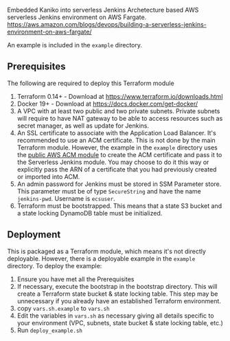 Embedded Kaniko into serverless Jenkins Archetecture based AWS serverless Jenkins environment on AWS Fargate.
https://aws.amazon.com/blogs/devops/building-a-serverless-jenkins-environment-on-aws-fargate/

An example is included in the `example` directory.
## Prerequisites
The following are required to deploy this Terraform module

1. Terraform 0.14+  - Download at https://www.terraform.io/downloads.html
1. Docker 19+ - Download at https://docs.docker.com/get-docker/
1. A VPC with at least two public and two private subnets. Private subnets will require to have NAT gateway to be able to access resources such as secret manager, as well as update for Jenkins. 
1. An SSL certificate to associate with the Application Load Balancer. It's recommended to use an ACM certificate. This is not done by the main Terraform module. However, the example in the `example` directory uses the [public AWS ACM module](https://registry.terraform.io/modules/terraform-aws-modules/acm/aws/latest) to create the ACM certificate and pass it to the Serverless Jenkins module. You may choose to do it this way or explicitly pass the ARN of a certificate that you had previously created or imported into ACM.
1. An admin password for Jenkins must be stored in SSM Parameter store. This parameter must be of type `SecureString` and have the name `jenkins-pwd`. Username is `ecsuser`.
1. Terraform must be bootstrapped. This means that a state S3 bucket and a state locking DynamoDB table must be initialized.

## Deployment
This is packaged as a Terraform module, which means it's not directly deployable. However, there is a deployable example in the `example` directory. To deploy the example:

1. Ensure you have met all the Prerequisites
2. If necessary, execute the bootstrap in the bootstrap directory. This will create a Terraform state bucket & state locking table. This step may be unnecessary if you already have an established Terraform environment.
3. copy `vars.sh.example` to `vars.sh`
4. Edit the variables in `vars.sh` as necessary giving all details specific to your environment (VPC, subnets, state bucket & state locking table, etc.)
5. Run `deploy_example.sh`
